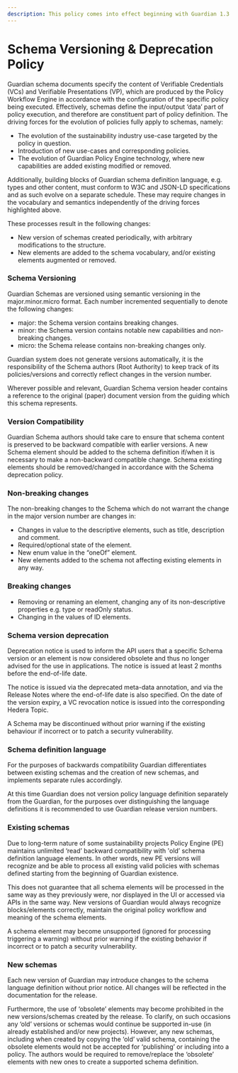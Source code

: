 ```yaml
---
description: This policy comes into effect beginning with Guardian 1.3.0
---
```


# Schema Versioning & Deprecation Policy

Guardian schema documents specify the content of Verifiable Credentials (VCs) and Verifiable Presentations (VP), which are produced by the Policy Workflow Engine in accordance with the configuration of the specific policy being executed. Effectively, schemas define the input/output ‘data’ part of policy execution, and therefore are constituent part of policy definition. The driving forces for the evolution of policies fully apply to schemas, namely:&#x20;

* The evolution of the sustainability industry use-case targeted by the policy in question. &#x20;
* Introduction of new use-cases and corresponding policies. &#x20;
* The evolution of Guardian Policy Engine technology, where new capabilities are added existing modified or removed.&#x20;

Additionally, building blocks of Guardian schema definition language, e.g. types and other content, must conform to W3C and JSON-LD specifications and as such evolve on a separate schedule. These may require changes in the vocabulary and semantics independently of the driving forces highlighted above.&#x20;

These processes result in the following changes:&#x20;

* New version of schemas created periodically, with arbitrary modifications to the structure.&#x20;
* New elements are added to the schema vocabulary, and/or existing elements augmented or removed.&#x20;

### Schema Versioning

Guardian Schemas are versioned using semantic versioning in the major.minor.micro format. Each number incremented sequentially to denote the following changes:&#x20;

* major: the Schema version contains breaking changes.&#x20;
* minor: the Schema version contains notable new capabilities and non-breaking changes.&#x20;
* micro: the Schema release contains non-breaking changes only.&#x20;

Guardian system does not generate versions automatically, it is the responsibility of the Schema authors (Root Authority) to keep track of its policies/versions and correctly reflect changes in the version number.&#x20;

Wherever possible and relevant, Guardian Schema version header contains a reference to the original (paper) document version from the guiding which this schema represents.&#x20;

### Version Compatibility

Guardian Schema authors should take care to ensure that schema content is preserved to be backward compatible with earlier versions. A new Schema element should be added to the schema definition if/when it is necessary to make a non-backward compatible change. Schema existing elements should be removed/changed in accordance with the Schema deprecation policy.&#x20;

### Non-breaking changes&#x20;

The non-breaking changes to the Schema which do not warrant the change in the major version number are changes in:&#x20;

* Changes in value to the descriptive elements, such as title, description and comment.&#x20;
* Required/optional state of the element.&#x20;
* New enum value in the “oneOf” element.&#x20;
* New elements added to the schema not affecting existing elements in any way.&#x20;

### Breaking changes&#x20;

* Removing or renaming an element, changing any of its non-descriptive properties e.g. type or readOnly status. &#x20;
* Changing in the values of ID elements.&#x20;

### Schema version deprecation&#x20;

Deprecation notice is used to inform the API users that a specific Schema version or an element is now considered obsolete and thus no longer advised for the use in applications. The notice is issued at least 2 months before the end-of-life date.&#x20;

The notice is issued via the deprecated meta-data annotation, and via the Release Notes where the end-of-life date is also specified. On the date of the version expiry, a VC revocation notice is issued into the corresponding Hedera Topic. &#x20;

A Schema may be discontinued without prior warning if the existing behaviour if incorrect or to patch a security vulnerability.&#x20;

### Schema definition language&#x20;

For the purposes of backwards compatibility Guardian differentiates between existing schemas and the creation of new schemas, and implements separate rules accordingly.&#x20;

At this time Guardian does not version policy language definition separately from the Guardian, for the purposes over distinguishing the language definitions it is recommended to use Guardian release version numbers.&#x20;

### Existing schemas&#x20;

Due to long-term nature of some sustainability projects Policy Engine (PE) maintains unlimited ‘read’ backward compatibility with 'old’ schema definition language elements. In other words, new PE versions will recognize and be able to process all existing valid policies with schemas defined starting from the beginning of Guardian existence.&#x20;

This does not guarantee that all schema elements will be processed in the same way as they previously were, nor displayed in the UI or accessed via APIs in the same way. New versions of Guardian would always recognize blocks/elements correctly, maintain the original policy workflow and meaning of the schema elements.&#x20;

A schema element may become unsupported (ignored for processing triggering a warning) without prior warning if the existing behavior if incorrect or to patch a security vulnerability.&#x20;

### New schemas&#x20;

Each new version of Guardian may introduce changes to the schema language definition without prior notice. All changes will be reflected in the documentation for the release.&#x20;

Furthermore, the use of ‘obsolete’ elements may become prohibited in the new versions/schemas created by the release. To clarify, on such occasions any ‘old’ versions or schemas would continue be supported in-use (in already established and/or new projects). However, any new schemas, including when created by copying the ‘old’ valid schema, containing the obsolete elements would not be accepted for ‘publishing’ or including into a policy. The authors would be required to remove/replace the ‘obsolete’ elements with new ones to create a supported schema definition.&#x20;
